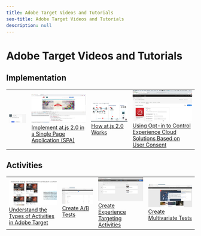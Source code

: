 ```yaml
---
title: Adobe Target Videos and Tutorials
seo-title: Adobe Target Videos and Tutorials
description: null
---
```


# Adobe Target Videos and Tutorials

## Implementation

<table>
<tr>
  <td><a href="https://docs.adobe.com/content/help/en/experience-cloud/implementing-in-websites-with-launch/implement-solutions/target.html"><img alt="Implement Target with Launch, by Adobe" src="assets/launch_referencearchitectureguides.png"></a></td>
  <td><a href="implementation/atjs2-single-page-application-technical-video-implement.md"><img alt="Implement at.js 2.0 in a Single Page Application (SPA)" src="assets/implementing_adobetargetsatjs20inasinglepageapplicationspa.png">Implement at.js 2.0 in a Single Page Application (SPA)</a></td>
  <td><a href="implementation/atjs20-diagram-technical-video-understand.md"><img alt="How at.js 2.0 Works" src="assets/understanding_howadobetargetsatjs20worksinadobetarget.png">How at.js 2.0 Works</a></td>
  <td><a href="implementation/mbox-parameters-in-dtm-technical-video-implement.md"><img alt="Using Opt-in to Control Experience Cloud Solutions Based on User Consent" src="assets/using_opt-in_to_controlexperiencecloudactivitiesbasedonuserconse.png">Using Opt-in to Control Experience Cloud Solutions Based on User Consent</a></td>
</tr>
</table>

## Activities

<table>
<tr>
  <td><a href="activities/activity-types-feature-video-understand.md"><img alt="Understand the Types of Activities in Adobe Target" src="assets/understanding_thetypesofactivitiesadobetarget.png">Understand the Types of Activities in Adobe Target</a></td>
  <td><a href="activities/ab-tests-feature-video-setup.md"><img alt="Create A/B Tests" src="assets/set_up_a_b_testswithadobetarget.png">Create A/B Tests</a></td>
  <td><a href="activities/experience-targeting-feature-video-use.md"><img alt="Create Experience Targeting Activities" src="assets/create_experiencetargetingactivitiesinadobetarget.png">Create Experience Targeting Activities</a></td>
  <td><a href="activities/multivariate-tests-feature-video-setup.md"><img alt="Create Multivariate Tests" src="assets/set_up_multivariatetestsinadobetarget.png">Create Multivariate Tests</a></td>
</tr>
</table>
